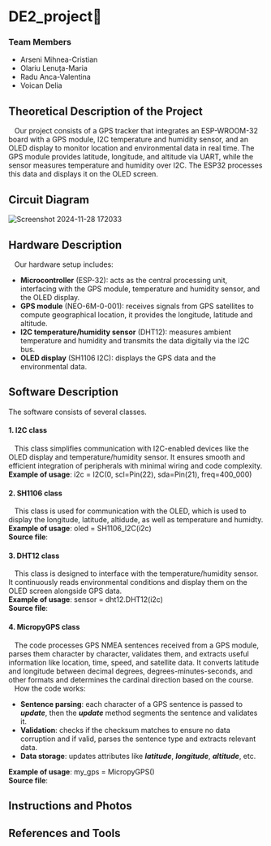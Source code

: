 # DE2_project🤍

### Team Members
- Arseni Mihnea-Cristian
- Olariu Lenuța-Maria
- Radu Anca-Valentina
- Voican Delia

## Theoretical Description of the Project
  &nbsp;&nbsp;&nbsp;Our project consists of a GPS tracker that integrates an ESP-WROOM-32 board with a GPS module, I2C temperature and humidity sensor, and an OLED display to monitor location and environmental data in real time. The GPS module provides latitude, longitude, and altitude via UART, while the sensor measures temperature and humidity over I2C. The ESP32 processes this data and displays it on the OLED screen.

## Circuit Diagram
![Screenshot 2024-11-28 172033](https://github.com/user-attachments/assets/3d2d2de1-7df5-42a2-8d5e-f2d9d0be83f9)

## Hardware Description
  &nbsp;&nbsp;&nbsp;Our hardware setup includes:
  - **Microcontroller** (ESP-32): acts as the central processing unit, interfacing with the GPS module, temperature and humidity sensor, and the OLED display.
  - **GPS module** (NEO-6M-0-001): receives signals from GPS satellites to compute geographical location, it provides the longitude, latitude and altitude.
  - **I2C temperature/humidity sensor** (DHT12): measures ambient temperature and humidity and transmits the data digitally via the I2C bus.
  - **OLED display** (SH1106 I2C): displays the GPS data and the environmental data.

## Software Description
The software consists of several classes.

#### 1. I2C class
   &nbsp;&nbsp;&nbsp;This class simplifies communication with I2C-enabled devices like the OLED display and temperature/humidity sensor. It ensures smooth and efficient integration of peripherals with minimal wiring and code complexity. <br>
   **Example of usage**: i2c = I2C(0, scl=Pin(22), sda=Pin(21), freq=400_000)
#### 2. SH1106 class
   &nbsp;&nbsp;&nbsp;This class is used for communication with the OLED, which is used to display the longitude, latitude, altidude, as well as temperature and humidty. <br>
    **Example of usage**: oled = SH1106_I2C(i2c) <br>
    **Source file**: 
#### 3. DHT12 class
   &nbsp;&nbsp;&nbsp;This class is designed to interface with the temperature/humidity sensor. It continuously reads environmental conditions and display them on the OLED screen alongside GPS data. <br>
    **Example of usage**: sensor = dht12.DHT12(i2c) <br>
    **Source file**: 
#### 4. MicropyGPS class
   &nbsp;&nbsp;&nbsp;The code processes GPS NMEA sentences received from a GPS module, parses them character by character, validates them, and extracts useful information like location, time, speed, and satellite data. It converts latitude and longitude between decimal degrees, degrees-minutes-seconds, and other formats and determines the cardinal direction based on the course. <br>
   &nbsp;&nbsp;&nbsp;How the code works:
   - **Sentence parsing**: each character of a GPS sentence is passed to ***update***, then the ***update*** method segments the sentence and validates it.
   - **Validation**: checks if the checksum matches to ensure no data corruption and if valid, parses the sentence type and extracts relevant data.
   - **Data storage**: updates attributes like ***latitude***, ***longitude***, ***altitude***, etc. <br>
   
 **Example of usage**: my_gps = MicropyGPS() <br>
 **Source file**: 

## Instructions and Photos

## References and Tools

